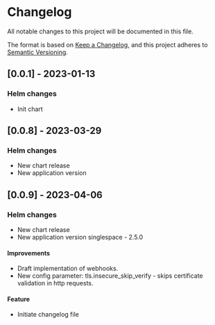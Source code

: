 # Changelog

All notable changes to this project will be documented in this file.

The format is based on [Keep a Changelog](https://keepachangelog.com/en/1.0.0/),
and this project adheres to [Semantic Versioning](https://semver.org/spec/v2.0.0.html).

## [0.0.1] - 2023-01-13

### Helm changes

- Init chart

## [0.0.8] - 2023-03-29

### Helm changes

- New chart release
- New application version

## [0.0.9] - 2023-04-06

### Helm changes

- New chart release
- New application version
	singlespace - 2.5.0

#### Improvements

- Draft implementation of webhooks.
- New config parameter: tls.insecure_skip_verify - skips certificate validation in http requests.

#### Feature

- Initiate changelog file
